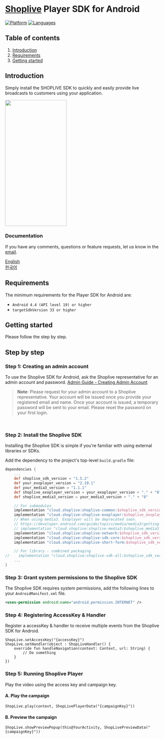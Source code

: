 # [Shoplive](https://www.shoplive.cloud/kr) Player SDK for Android

[![Platform](https://img.shields.io/badge/platform-android-orange.svg)](https://github.com/shoplive/android-sdk-sample)
[![Languages](https://img.shields.io/badge/language-kotlin-orange.svg)](https://github.com/shoplive/android-sdk-sample)

## Table of contents

1.  [Introduction](#introduction)
1.  [Requirements](#requirements)
1.  [Getting started](#getting-started)

## Introduction

Simply install the SHOPLIVE SDK to quickly and easily provide live broadcasts to customers using your application.

<image src="doc/images/guide.gif" width="200" height="410"></image>

### Documentation

If you have any comments, questions or feature requests, let us know in the [email](mailto:ask@shoplive.cloud).

[English](https://en.shoplive.guide/docs/shoplive-sdk-for-android)<br />
[한국어](https://docs.shoplive.kr/docs/shoplive-android-sdk)


## Requirements

The minimum requirements for the Player SDK for Android are:

- `Android 4.4 (API level 19) or higher`
- `targetSdkVersion 33 or higher`

## Getting started

Please follow the step by step. <br />

## Step by step

### Step 1: Creating an admin account

To use the Shoplive SDK for Android, ask the Shoplive representative for an admin account and password. [Admin Guide - Creating Admin Account](https://en.shoplive.guide/docs/admin-account)

> **Note**: Please request for your admin account to a Shoplive representative. Your account will be issued once you provide your registered email and name. Once your account is issued, a temporary password will be sent to your email. Please reset the password on your first login.

<br />

### Step 2: Install the Shoplive SDK

Installing the Shoplive SDK is simple if you're familiar with using external libraries or SDKs. 

Add the dependency to the project's top-level `build.gradle` file:

```gradle
dependencies {
    ...
    def shoplive_sdk_version = "1.5.2"
    def your_exoplayer_version = "2.19.1"
    def your_media3_version = "1.1.1"
    def shoplive_exoplayer_version = your_exoplayer_version + "." + "8"
    def shoplive_media3_version = your_media3_version + "." + "8"

    // For submodules
    implementation "cloud.shoplive:shoplive-common:$shoplive_sdk_version" // must required
    implementation "cloud.shoplive:shoplive-exoplayer:$shoplive_exoplayer_version" // must required
    // When using media3. Exoplayer will be deprecated soon.
    // https://developer.android.com/guide/topics/media/media3/getting-started/migration-guide
    // implementation "cloud.shoplive:shoplive-media3:$shoplive_media3_version"
    implementation "cloud.shoplive:shoplive-network:$shoplive_sdk_version" // must required
    implementation "cloud.shoplive:shoplive-sdk-core:$shoplive_sdk_version" // for live player
    implementation "cloud.shoplive:shoplive-short-form:$shoplive_sdk_version" // for short-form player

    // For library - combined packaging
//    implementation "cloud.shoplive:shoplive-sdk-all:$shoplive_sdk_version" // live + short-form
    ...
}
```

### Step 3: Grant system permissions to the Shoplive SDK

The Shoplive SDK requires system permissions, add the following lines to your `AndroidManifest.xml` file.

```xml
<uses-permission android:name="android.permission.INTERNET" />
```

### Step 4: Registering AccessKey & Handler

Register a accessKey & handler to receive multiple events from the Shoplive SDK for Android. <br />

```
ShopLive.setAccessKey("{accessKey}")
ShopLive.setHandler(object : ShopLiveHandler() {
    override fun handleNavigation(context: Context, url: String) {
        // Do something
    }
})
```

### Step 5: Running Shoplive Player

Play the video using the access key and campaign key.


#### A. Play the campaign

```
ShopLive.play(context, ShopLivePlayerData("{campaignKey}")) 
```

#### B. Preview the campaign

```
ShopLive.showPreviewPopup(this@YourActivity, ShopLivePreviewData("{campaignKey}"))
```